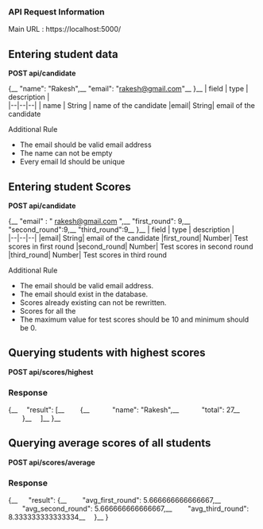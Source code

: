 ### API Request Information 

Main URL : https://localhost:5000/

## Entering student data

**POST api/candidate**

{__
	"name": "Rakesh",__
	"email": "rakesh@gmail.com"__
}__
| field | type | description |  
|--|--|--|
| name | String | name of the candidate
|email| String| email of the candidate 

Additional Rule

 - The email should be valid email address
 - The name can not be empty
 - Every email Id should be unique

## Entering student Scores

**POST api/candidate**

{__
	"email" : " rakesh@gmail.com ",__
	"first_round": 9,__
	"second_round":9,__
	"third_round":9__
}__
| field | type | description |  
|--|--|--|
|email| String| email of the candidate 
|first_round| Number| Test scores in first round
|second_round| Number| Test scores in second round
|third_round| Number| Test scores in third round

Additional Rule

 - The email should be valid email address.
 - The email should exist in the database.
 - Scores already existing can not be rewritten.
 - Scores for all the 
 - The maximum value for test scores should be 10 and minimum should be 0.

## Querying students with highest scores

**POST api/scores/highest**

### Response
{__
&emsp;"result": [__
&emsp;&emsp;{__
&emsp;&emsp;&emsp;"name": "Rakesh",__
&emsp;&emsp;&emsp;"total": 27__
&emsp;&emsp;}__
&emsp;]__
}__

## Querying average scores of all students

**POST api/scores/average**

### Response

{__
&emsp; "result": {__
&emsp;&emsp;"avg_first_round": 5.666666666666667,__
&emsp;&emsp;"avg_second_round": 5.666666666666667,__
&emsp;&emsp;"avg_third_round": 8.333333333333334__
&emsp;}__
}

